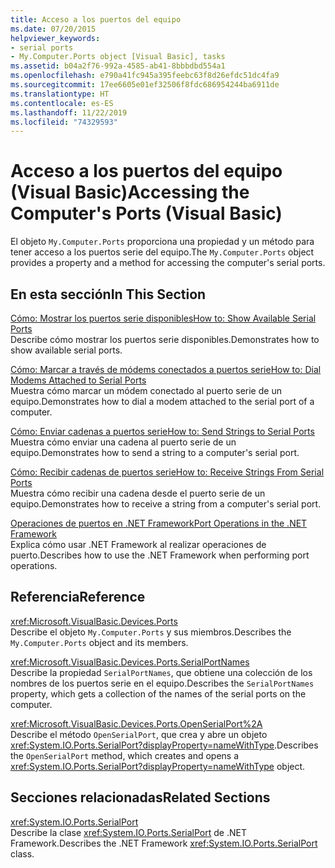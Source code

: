 ```yaml
---
title: Acceso a los puertos del equipo
ms.date: 07/20/2015
helpviewer_keywords:
- serial ports
- My.Computer.Ports object [Visual Basic], tasks
ms.assetid: b04a2f76-992a-4585-ab41-8bbbdbd554a1
ms.openlocfilehash: e790a41fc945a395feebc63f8d26efdc51dc4fa9
ms.sourcegitcommit: 17ee6605e01ef32506f8fdc686954244ba6911de
ms.translationtype: HT
ms.contentlocale: es-ES
ms.lasthandoff: 11/22/2019
ms.locfileid: "74329593"
---
```

# <a name="accessing-the-computers-ports-visual-basic"></a><span data-ttu-id="2ebff-102">Acceso a los puertos del equipo (Visual Basic)</span><span class="sxs-lookup"><span data-stu-id="2ebff-102">Accessing the Computer's Ports (Visual Basic)</span></span>

<span data-ttu-id="2ebff-103">El objeto `My.Computer.Ports` proporciona una propiedad y un método para tener acceso a los puertos serie del equipo.</span><span class="sxs-lookup"><span data-stu-id="2ebff-103">The `My.Computer.Ports` object provides a property and a method for accessing the computer's serial ports.</span></span>  
  
## <a name="in-this-section"></a><span data-ttu-id="2ebff-104">En esta sección</span><span class="sxs-lookup"><span data-stu-id="2ebff-104">In This Section</span></span>  

 [<span data-ttu-id="2ebff-105">Cómo: Mostrar los puertos serie disponibles</span><span class="sxs-lookup"><span data-stu-id="2ebff-105">How to: Show Available Serial Ports</span></span>](../../../../visual-basic/developing-apps/programming/computer-resources/how-to-show-available-serial-ports.md)  
 <span data-ttu-id="2ebff-106">Describe cómo mostrar los puertos serie disponibles.</span><span class="sxs-lookup"><span data-stu-id="2ebff-106">Demonstrates how to show available serial ports.</span></span>  
  
 [<span data-ttu-id="2ebff-107">Cómo: Marcar a través de módems conectados a puertos serie</span><span class="sxs-lookup"><span data-stu-id="2ebff-107">How to: Dial Modems Attached to Serial Ports</span></span>](../../../../visual-basic/developing-apps/programming/computer-resources/how-to-dial-modems-attached-to-serial-ports.md)  
 <span data-ttu-id="2ebff-108">Muestra cómo marcar un módem conectado al puerto serie de un equipo.</span><span class="sxs-lookup"><span data-stu-id="2ebff-108">Demonstrates how to dial a modem attached to the serial port of a computer.</span></span>  
  
 [<span data-ttu-id="2ebff-109">Cómo: Enviar cadenas a puertos serie</span><span class="sxs-lookup"><span data-stu-id="2ebff-109">How to: Send Strings to Serial Ports</span></span>](../../../../visual-basic/developing-apps/programming/computer-resources/how-to-send-strings-to-serial-ports.md)  
 <span data-ttu-id="2ebff-110">Muestra cómo enviar una cadena al puerto serie de un equipo.</span><span class="sxs-lookup"><span data-stu-id="2ebff-110">Demonstrates how to send a string to a computer's serial port.</span></span>  
  
 [<span data-ttu-id="2ebff-111">Cómo: Recibir cadenas de puertos serie</span><span class="sxs-lookup"><span data-stu-id="2ebff-111">How to: Receive Strings From Serial Ports</span></span>](../../../../visual-basic/developing-apps/programming/computer-resources/how-to-receive-strings-from-serial-ports.md)  
 <span data-ttu-id="2ebff-112">Muestra cómo recibir una cadena desde el puerto serie de un equipo.</span><span class="sxs-lookup"><span data-stu-id="2ebff-112">Demonstrates how to receive a string from a computer's serial port.</span></span>  
  
 [<span data-ttu-id="2ebff-113">Operaciones de puertos en .NET Framework</span><span class="sxs-lookup"><span data-stu-id="2ebff-113">Port Operations in the .NET Framework</span></span>](../../../../visual-basic/developing-apps/programming/computer-resources/port-operations-in-the-net-framework.md)  
 <span data-ttu-id="2ebff-114">Explica cómo usar .NET Framework al realizar operaciones de puerto.</span><span class="sxs-lookup"><span data-stu-id="2ebff-114">Describes how to use the .NET Framework when performing port operations.</span></span>  
  
## <a name="reference"></a><span data-ttu-id="2ebff-115">Referencia</span><span class="sxs-lookup"><span data-stu-id="2ebff-115">Reference</span></span>  

 <xref:Microsoft.VisualBasic.Devices.Ports>  
 <span data-ttu-id="2ebff-116">Describe el objeto `My.Computer.Ports` y sus miembros.</span><span class="sxs-lookup"><span data-stu-id="2ebff-116">Describes the `My.Computer.Ports` object and its members.</span></span>  
  
 <xref:Microsoft.VisualBasic.Devices.Ports.SerialPortNames>  
 <span data-ttu-id="2ebff-117">Describe la propiedad `SerialPortNames`, que obtiene una colección de los nombres de los puertos serie en el equipo.</span><span class="sxs-lookup"><span data-stu-id="2ebff-117">Describes the `SerialPortNames` property, which gets a collection of the names of the serial ports on the computer.</span></span>  
  
 <xref:Microsoft.VisualBasic.Devices.Ports.OpenSerialPort%2A>  
 <span data-ttu-id="2ebff-118">Describe el método `OpenSerialPort`, que crea y abre un objeto <xref:System.IO.Ports.SerialPort?displayProperty=nameWithType>.</span><span class="sxs-lookup"><span data-stu-id="2ebff-118">Describes the `OpenSerialPort` method, which creates and opens a <xref:System.IO.Ports.SerialPort?displayProperty=nameWithType> object.</span></span>  
  
## <a name="related-sections"></a><span data-ttu-id="2ebff-119">Secciones relacionadas</span><span class="sxs-lookup"><span data-stu-id="2ebff-119">Related Sections</span></span>  

 <xref:System.IO.Ports.SerialPort>  
 <span data-ttu-id="2ebff-120">Describe la clase <xref:System.IO.Ports.SerialPort> de .NET Framework.</span><span class="sxs-lookup"><span data-stu-id="2ebff-120">Describes the .NET Framework <xref:System.IO.Ports.SerialPort> class.</span></span>
